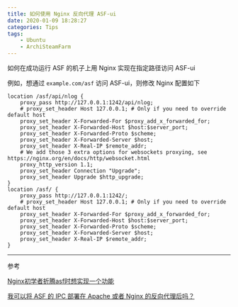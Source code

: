 ```yaml
---
title: 如何使用 Nginx 反向代理 ASF-ui
date: 2020-01-09 18:28:27
categories: Tips
tags:
    - Ubuntu
    - ArchiSteamFarm
---
```


如何在成功运行 ASF 的机子上用 Nginx 实现在指定路径访问 ASF-ui<!-- more -->

例如，想通过 `example.com/asf` 访问 ASF-ui，则修改 Nginx 配置如下

```nginx
location /asf/api/nlog {
    proxy_pass http://127.0.0.1:1242/api/nlog;
    # proxy_set_header Host 127.0.0.1; # Only if you need to override default host
    proxy_set_header X-Forwarded-For $proxy_add_x_forwarded_for;
    proxy_set_header X-Forwarded-Host $host:$server_port;
    proxy_set_header X-Forwarded-Proto $scheme;
    proxy_set_header X-Forwarded-Server $host;
    proxy_set_header X-Real-IP $remote_addr;
    # We add those 3 extra options for websockets proxying, see https://nginx.org/en/docs/http/websocket.html
    proxy_http_version 1.1;
    proxy_set_header Connection "Upgrade";
    proxy_set_header Upgrade $http_upgrade;
}
location /asf/ {
    proxy_pass http://127.0.0.1:1242/;
    # proxy_set_header Host 127.0.0.1; # Only if you need to override default host
    proxy_set_header X-Forwarded-For $proxy_add_x_forwarded_for;
    proxy_set_header X-Forwarded-Host $host:$server_port;
    proxy_set_header X-Forwarded-Proto $scheme;
    proxy_set_header X-Forwarded-Server $host;
    proxy_set_header X-Real-IP $remote_addr;
}

```

---

参考

[Nginx初学者折腾asf时想实现一个功能](https://keylol.com/t551721-1-1)

[我可以将 ASF 的 IPC 部署在 Apache 或者 Nginx 的反向代理后吗？](https://github.com/JustArchiNET/ArchiSteamFarm/wiki/IPC-zh-CN#%E6%88%91%E5%8F%AF%E4%BB%A5%E5%B0%86-asf-%E7%9A%84-ipc-%E9%83%A8%E7%BD%B2%E5%9C%A8-apache-%E6%88%96%E8%80%85-nginx-%E7%9A%84%E5%8F%8D%E5%90%91%E4%BB%A3%E7%90%86%E5%90%8E%E5%90%97)
